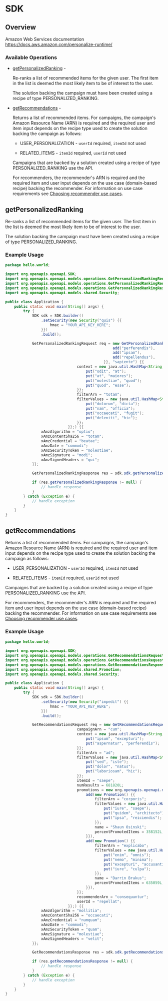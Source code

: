 # SDK

## Overview

<p/>

Amazon Web Services documentation
<https://docs.aws.amazon.com/personalize-runtime/>
### Available Operations

* [getPersonalizedRanking](#getpersonalizedranking) - <p>Re-ranks a list of recommended items for the given user. The first item in the list is deemed the most likely item to be of interest to the user.</p> <note> <p>The solution backing the campaign must have been created using a recipe of type PERSONALIZED_RANKING.</p> </note>
* [getRecommendations](#getrecommendations) - <p>Returns a list of recommended items. For campaigns, the campaign's Amazon Resource Name (ARN) is required and the required user and item input depends on the recipe type used to create the solution backing the campaign as follows:</p> <ul> <li> <p>USER_PERSONALIZATION - <code>userId</code> required, <code>itemId</code> not used</p> </li> <li> <p>RELATED_ITEMS - <code>itemId</code> required, <code>userId</code> not used</p> </li> </ul> <note> <p>Campaigns that are backed by a solution created using a recipe of type PERSONALIZED_RANKING use the API.</p> </note> <p> For recommenders, the recommender's ARN is required and the required item and user input depends on the use case (domain-based recipe) backing the recommender. For information on use case requirements see <a href="https://docs.aws.amazon.com/personalize/latest/dg/domain-use-cases.html">Choosing recommender use cases</a>. </p>

## getPersonalizedRanking

<p>Re-ranks a list of recommended items for the given user. The first item in the list is deemed the most likely item to be of interest to the user.</p> <note> <p>The solution backing the campaign must have been created using a recipe of type PERSONALIZED_RANKING.</p> </note>

### Example Usage

```java
package hello.world;

import org.openapis.openapi.SDK;
import org.openapis.openapi.models.operations.GetPersonalizedRankingRequest;
import org.openapis.openapi.models.operations.GetPersonalizedRankingRequestBody;
import org.openapis.openapi.models.operations.GetPersonalizedRankingResponse;
import org.openapis.openapi.models.shared.Security;

public class Application {
    public static void main(String[] args) {
        try {
            SDK sdk = SDK.builder()
                .setSecurity(new Security("quis") {{
                    hmac = "YOUR_API_KEY_HERE";
                }})
                .build();

            GetPersonalizedRankingRequest req = new GetPersonalizedRankingRequest(                new GetPersonalizedRankingRequestBody("veritatis",                 new String[]{{
                                                add("perferendis"),
                                                add("ipsam"),
                                                add("repellendus"),
                                            }}, "sapiente") {{
                                context = new java.util.HashMap<String, String>() {{
                                    put("odit", "at");
                                    put("at", "maiores");
                                    put("molestiae", "quod");
                                    put("quod", "esse");
                                }};
                                filterArn = "totam";
                                filterValues = new java.util.HashMap<String, String>() {{
                                    put("dolorum", "dicta");
                                    put("nam", "officia");
                                    put("occaecati", "fugit");
                                    put("deleniti", "hic");
                                }};
                            }};) {{
                xAmzAlgorithm = "optio";
                xAmzContentSha256 = "totam";
                xAmzCredential = "beatae";
                xAmzDate = "commodi";
                xAmzSecurityToken = "molestiae";
                xAmzSignature = "modi";
                xAmzSignedHeaders = "qui";
            }};            

            GetPersonalizedRankingResponse res = sdk.sdk.getPersonalizedRanking(req);

            if (res.getPersonalizedRankingResponse != null) {
                // handle response
            }
        } catch (Exception e) {
            // handle exception
        }
    }
}
```

## getRecommendations

<p>Returns a list of recommended items. For campaigns, the campaign's Amazon Resource Name (ARN) is required and the required user and item input depends on the recipe type used to create the solution backing the campaign as follows:</p> <ul> <li> <p>USER_PERSONALIZATION - <code>userId</code> required, <code>itemId</code> not used</p> </li> <li> <p>RELATED_ITEMS - <code>itemId</code> required, <code>userId</code> not used</p> </li> </ul> <note> <p>Campaigns that are backed by a solution created using a recipe of type PERSONALIZED_RANKING use the API.</p> </note> <p> For recommenders, the recommender's ARN is required and the required item and user input depends on the use case (domain-based recipe) backing the recommender. For information on use case requirements see <a href="https://docs.aws.amazon.com/personalize/latest/dg/domain-use-cases.html">Choosing recommender use cases</a>. </p>

### Example Usage

```java
package hello.world;

import org.openapis.openapi.SDK;
import org.openapis.openapi.models.operations.GetRecommendationsRequest;
import org.openapis.openapi.models.operations.GetRecommendationsRequestBody;
import org.openapis.openapi.models.operations.GetRecommendationsResponse;
import org.openapis.openapi.models.shared.Promotion;
import org.openapis.openapi.models.shared.Security;

public class Application {
    public static void main(String[] args) {
        try {
            SDK sdk = SDK.builder()
                .setSecurity(new Security("impedit") {{
                    hmac = "YOUR_API_KEY_HERE";
                }})
                .build();

            GetRecommendationsRequest req = new GetRecommendationsRequest(                new GetRecommendationsRequestBody() {{
                                campaignArn = "cum";
                                context = new java.util.HashMap<String, String>() {{
                                    put("ipsum", "excepturi");
                                    put("aspernatur", "perferendis");
                                }};
                                filterArn = "ad";
                                filterValues = new java.util.HashMap<String, String>() {{
                                    put("sed", "iste");
                                    put("dolor", "natus");
                                    put("laboriosam", "hic");
                                }};
                                itemId = "saepe";
                                numResults = 681820L;
                                promotions = new org.openapis.openapi.models.shared.Promotion[]{{
                                    add(new Promotion() {{
                                        filterArn = "corporis";
                                        filterValues = new java.util.HashMap<String, String>() {{
                                            put("iure", "saepe");
                                            put("quidem", "architecto");
                                            put("ipsa", "reiciendis");
                                        }};
                                        name = "Shaun Osinski";
                                        percentPromotedItems = 358152L;
                                    }}),
                                    add(new Promotion() {{
                                        filterArn = "explicabo";
                                        filterValues = new java.util.HashMap<String, String>() {{
                                            put("enim", "omnis");
                                            put("nemo", "minima");
                                            put("excepturi", "accusantium");
                                            put("iure", "culpa");
                                        }};
                                        name = "Darrin Brakus";
                                        percentPromotedItems = 635059L;
                                    }}),
                                }};
                                recommenderArn = "consequuntur";
                                userId = "repellat";
                            }};) {{
                xAmzAlgorithm = "mollitia";
                xAmzContentSha256 = "occaecati";
                xAmzCredential = "numquam";
                xAmzDate = "commodi";
                xAmzSecurityToken = "quam";
                xAmzSignature = "molestiae";
                xAmzSignedHeaders = "velit";
            }};            

            GetRecommendationsResponse res = sdk.sdk.getRecommendations(req);

            if (res.getRecommendationsResponse != null) {
                // handle response
            }
        } catch (Exception e) {
            // handle exception
        }
    }
}
```
